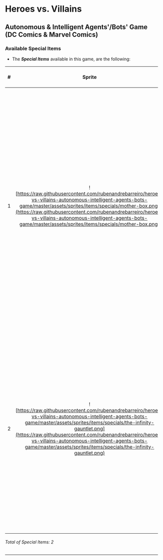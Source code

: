 # Heroes vs. Villains
## Autonomous & Intelligent Agents'/Bots' Game (DC Comics & Marvel Comics)

### Available Special Items

* The **_Special Items_** available in this game, are the following:

| #  | Sprite  | Name      | Increase Stamina [0-100] | Increase Wisdom [0-100] | Increase Strength [0-100]   | Increase Velocity [0-100]   | Description |
|:--:|:-------:|:---------:|:-------:|:------------:|:-------:|:-------:|:-----------:|
| 1  | ![https://raw.githubusercontent.com/rubenandrebarreiro/heroes-vs-villains-autonomous-intelligent-agents-bots-game/master/assets/sprites/items/specials/mother-box.png](https://raw.githubusercontent.com/rubenandrebarreiro/heroes-vs-villains-autonomous-intelligent-agents-bots-game/master/assets/sprites/items/specials/mother-box.png)       | **_Mother Box_** | **Inc. Lvl.:** ````100```` [![increase_stamina](http://progressed.io/bar/100)](https://github.com/rubenandrebarreiro/heroes-vs-villains-autonomous-intelligent-agents-bots-game/)       | **Inc. Lvl.:** ````100```` [![increase_wisdom](http://progressed.io/bar/100)](https://github.com/rubenandrebarreiro/heroes-vs-villains-autonomous-intelligent-agents-bots-game/)          | **Inc. Lvl.:** ````100```` [![increase_strength](http://progressed.io/bar/100)](https://github.com/rubenandrebarreiro/heroes-vs-villains-autonomous-intelligent-agents-bots-game/)     | **Inc. Lvl.:** ````100```` [![increase_velocity](http://progressed.io/bar/100)](https://github.com/rubenandrebarreiro/heroes-vs-villains-autonomous-intelligent-agents-bots-game/) | ```` 'Living Computer' typically found on New Genesis. The term 'Living Computer' should be understood as an approximation. It seems to be part living being, part highly developed machine. It looks like a small box, about the size of a Terran house brick at largest. It's generally thought to be sentient, miniaturized, portable supercomputer, although its true nature and origins are unknown. It possesses wondrous powers and abilities not understood even by their wearers. These range from teleportation (they can summon Boom Tubes) to energy manipulation! ```` [See more](https://en.wikipedia.org/wiki/Mother_Box) |
| 2  | ![https://raw.githubusercontent.com/rubenandrebarreiro/heroes-vs-villains-autonomous-intelligent-agents-bots-game/master/assets/sprites/items/specials/the-infinity-gauntlet.png](https://raw.githubusercontent.com/rubenandrebarreiro/heroes-vs-villains-autonomous-intelligent-agents-bots-game/master/assets/sprites/items/specials/the-infinity-gauntlet.png)       | **_The Infinity Gauntlet_** | N/A     | N/A          | N/A     | N/A      | ```` Cosmic artifact that grants the wearer complete mastery over the six Infinity Gems in it: Time, Space, Power, Soul, Mind, and Reality. The Gauntlet will also grant Omnipotence, Omniscience, and Omnipresence, along with all the various powers of the Gems themselves, to the bearer. It grants the wearer complete mastery over the Infinity Gems. The Infinity Gauntlet it's the strongest weapon of this game and grant the wearer, the capablity of end the game, at any moment! ```` [See more](https://en.wikipedia.org/wiki/The_Infinity_Gauntlet) |

###### Total of Special Items: 2

***

